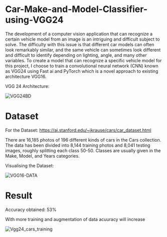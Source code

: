 # Car-Make-and-Model-Classifier-using-VGG24
The development of a computer vision application that can recognize a certain vehicle model from an image is an intriguing and difficult subject to solve. The difficulty with this issue is that different car models can often look remarkably similar, and the same vehicle can sometimes look different and difficult to identify depending on lighting, angle, and many other variables. To create a model that can recognize a specific vehicle model for this project, I choose to train a convolutional neural network (CNN) known as VGG24 using Fast ai and PyTorch which is a novel approach to existing architecture VGG16.

VGG 24 Architecture:


![VGG24BD](https://user-images.githubusercontent.com/94075388/204139892-78bcc7fd-d66e-4e11-a63f-3309b85f2ba6.png)



# Dataset

For the Dataset: https://ai.stanford.edu/~jkrause/cars/car_dataset.html

There are 16,185 photos of 196 different kinds of cars in the Cars collection. The data has been divided into 8,144 training photos and 8,041 testing images, roughly splitting each class 50-50. Classes are usually given in the Make, Model, and Years categories.

Visualising the Dataset:

![VGG16-DATA](https://user-images.githubusercontent.com/94075388/204139969-7d1fa8d1-6e88-4da7-82db-ccaff6535029.png)


# Result

Accuracy obtained: 53%

With more training and augmentation of data acuuracy will increase 

![ Vgg24_cars_training](https://user-images.githubusercontent.com/94075388/204140803-291271da-69ad-4cd5-97b0-5561752f2f73.png)
